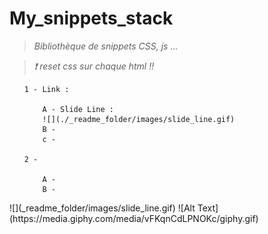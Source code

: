 # My_snippets_stack
>*Bibliothèque de snippets CSS, js ...*

>*❗ reset css sur chaque html !!*

<ul>

    1 - Link :

        A - Slide Line : 
        ![](./_readme_folder/images/slide_line.gif)
        B - 
        c -

    2 -

        A -
        B -

</ul>
        ![](_readme_folder/images/slide_line.gif)
        ![Alt Text](https://media.giphy.com/media/vFKqnCdLPNOKc/giphy.gif)
